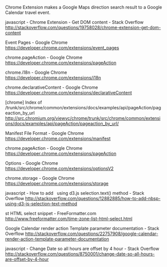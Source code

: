 Chrome Extension makes a Google Maps direction search result to a Google Calendar travel event.

javascript - Chrome Extension - Get DOM content - Stack Overflow
http://stackoverflow.com/questions/19758028/chrome-extension-get-dom-content

Event Pages - Google Chrome
https://developer.chrome.com/extensions/event_pages

chrome.pageAction - Google Chrome
https://developer.chrome.com/extensions/pageAction

chrome.i18n - Google Chrome
https://developer.chrome.com/extensions/i18n

chrome.declarativeContent - Google Chrome
https://developer.chrome.com/extensions/declarativeContent

[chrome] Index of /trunk/src/chrome/common/extensions/docs/examples/api/pageAction/pageaction_by_url
http://src.chromium.org/viewvc/chrome/trunk/src/chrome/common/extensions/docs/examples/api/pageAction/pageaction_by_url/

Manifest File Format - Google Chrome
https://developer.chrome.com/extensions/manifest

chrome.pageAction - Google Chrome
https://developer.chrome.com/extensions/pageAction

Options - Google Chrome
https://developer.chrome.com/extensions/optionsV2

chrome.storage - Google Chrome
https://developer.chrome.com/extensions/storage

javascript - How to add &nbsp; using d3.js selection.text() method - Stack Overflow
http://stackoverflow.com/questions/12882885/how-to-add-nbsp-using-d3-js-selection-text-method

st HTML select snippet - FreeFormatter.com
http://www.freeformatter.com/time-zone-list-html-select.html

Google Calendar render action Template parameter documentation - Stack Overflow
http://stackoverflow.com/questions/22757908/google-calendar-render-action-template-parameter-documentation

javascript - Change Date so all hours are offset by 4 hour - Stack Overflow
http://stackoverflow.com/questions/8750001/change-date-so-all-hours-are-offset-by-4-hour



